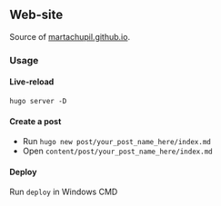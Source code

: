 ## Web-site

Source of [martachupil.github.io](https://martachupil.github.io).

### Usage

#### Live-reload

```
hugo server -D
```

#### Create a post

* Run `hugo new post/your_post_name_here/index.md`
* Open `content/post/your_post_name_here/index.md`

#### Deploy

Run `deploy` in Windows CMD